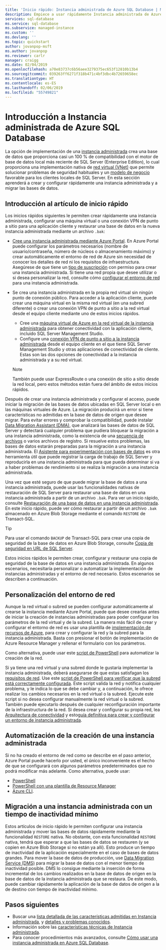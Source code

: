 ```yaml
---
title: 'Inicio rápido: Instancia administrada de Azure SQL Database | Microsoft Docs'
description: Empiece a usar rápidamente Instancia administrada de Azure SQL Database.
services: sql-database
ms.service: sql-database
ms.subservice: managed-instance
ms.custom: ''
ms.devlang: ''
ms.topic: quickstart
author: jovanpop-msft
ms.author: jovanpop
ms.reviewer: carlr
manager: craigg
ms.date: 02/04/2019
ms.openlocfilehash: a70e83737c6b56aee3279375ec653f12810b13b4
ms.sourcegitcommit: 039263ff6271f318b471c4bf3dbc4b72659658ec
ms.translationtype: HT
ms.contentlocale: es-ES
ms.lasthandoff: 02/06/2019
ms.locfileid: "55749821"
---
```

# <a name="getting-started-with-azure-sql-database-managed-instance"></a>Introducción a Instancia administrada de Azure SQL Database

La opción de implementación de una [instancia administrada](sql-database-managed-instance-index.yml) crea una base de datos que proporciona casi un 100 % de compatibilidad con el motor de base de datos local más reciente de SQL Server (Enterprise Edition), lo cual proporciona una implementación nativa de [red virtual (VNet)](../virtual-network/virtual-networks-overview.md) que permite solucionar problemas de seguridad habituales y un [modelo de negocio](https://azure.microsoft.com/pricing/details/sql-database/) favorable para los clientes locales de SQL Server. En esta sección aprenderá a crear y configurar rápidamente una instancia administrada y a migrar las bases de datos.

## <a name="quickstart-overview"></a>Introducción al artículo de inicio rápido

Los inicios rápidos siguientes le permiten crear rápidamente una instancia administrada, configurar una máquina virtual o una conexión VPN de punto a sitio para una aplicación cliente y restaurar una base de datos en la nueva instancia administrada mediante un archivo `.bak`:

- [Cree una instancia administrada mediante Azure Portal](sql-database-managed-instance-get-started.md). En Azure Portal puede configurar los parámetros necesarios (nombre de usuario/contraseña, número de núcleos o almacenamiento máximo) y crear automáticamente el entorno de red de Azure sin necesidad de conocer los detalles de red ni los requisitos de infraestructura. Asegúrese de que tiene un [tipo de suscripción](sql-database-managed-instance-resource-limits.md#supported-subscription-types) con permiso para crear una instancia administrada. Si tiene una red propia que desee utilizar o si desea personalizar la red, consulte cómo [configurar el entorno de red](#configure-network-environment) para una instancia administrada.
- Se crea una instancia administrada en la propia red virtual sin ningún punto de conexión público. Para acceder a la aplicación cliente, puede crear una máquina virtual en la misma red virtual (en una subred diferente) o crear una conexión VPN de punto a sitio a la red virtual desde el equipo cliente mediante uno de estos inicios rápidos.
  - Cree una [máquina virtual de Azure en la red virtual de la instancia administrada](sql-database-managed-instance-configure-vm.md) para obtener conectividad con la aplicación cliente, incluido SQL Server Management Studio.
  - Configure una [conexión VPN de punto a sitio a la instancia administrada](sql-database-managed-instance-configure-p2s.md) desde el equipo cliente en el que tiene SQL Server Management Studio y otras aplicaciones de conectividad de cliente. Estas son las dos opciones de conectividad a la instancia administrada y a su red virtual.

  > [!NOTE]
  > También puede usar ExpressRoute o una conexión de sitio a sitio desde la red local, pero estos métodos están fuera del ámbito de estos inicios rápidos.

Después de crear una instancia administrada y configurar el acceso, puede iniciar la migración de las bases de datos ubicadas en SQL Server local o en las máquinas virtuales de Azure. La migración producirá un error si tiene características no admitidas en la base de datos de origen que desee migrar. Para evitar errores y comprobar la compatibilidad, puede instalar [Data Migration Assistant (DMA)](https://www.microsoft.com/download/details.aspx?id=53595), que analizará las bases de datos de SQL Server y detectará cualquier problema que pudiera bloquear la migración a una instancia administrada, como la existencia de una [secuencia de archivos](https://docs.microsoft.com/sql/relational-databases/blob/filestream-sql-server) o varios archivos de registro. Si resuelve estos problemas, las bases de datos estarán preparadas para la migración a una instancia administrada. El [Asistente para experimentación con bases de datos](https://blogs.msdn.microsoft.com/datamigration/2018/08/06/release-database-experimentation-assistant-dea-v2-6/) es otra herramienta útil que puede registrar la carga de trabajo de SQL Server y reproducirla en una instancia administrada para que pueda determinar si va a haber problemas de rendimiento si se realiza la migración a una instancia administrada.

Una vez que esté seguro de que puede migrar la base de datos a una instancia administrada, puede usar las funcionalidades nativas de restauración de SQL Server para restaurar una base de datos en una instancia administrada a partir de un archivo `.bak`. Para ver un inicio rápido, consulte [Restauración de una base de datos en una instancia administrada](sql-database-managed-instance-get-started-restore.md). En este inicio rápido, puede ver cómo restaurar a partir de un archivo `.bak` almacenado en Azure Blob Storage mediante el comando `RESTORE` de Transact-SQL. 

> [!TIP]
> Para usar el comando `BACKUP` de Transact-SQL para crear una copia de seguridad de la base de datos en Azure Blob Storage, consulte [Copia de seguridad en URL de SQL Server](https://docs.microsoft.com/sql/relational-databases/backup-restore/sql-server-backup-to-url).

Estos inicios rápidos le permiten crear, configurar y restaurar una copia de seguridad de la base de datos en una instancia administrada. En algunos escenarios, necesitaría personalizar o automatizar la implementación de instancias administradas y el entorno de red necesario. Estos escenarios se describen a continuación.

## <a name="customizing-network-environment"></a>Personalización del entorno de red

Aunque la red virtual o subred se pueden configurar automáticamente al crearse la instancia mediante Azure Portal, puede que desee crearlas antes de iniciar la creación de instancias administradas para poder configurar los parámetros de la red virtual y de la subred. La manera más fácil de crear y configurar el entorno de red es usar una plantilla de [implementación de recursos de Azure](sql-database-managed-instance-create-vnet-subnet.md), para crear y configurar la red y la subred para la instancia administrada. Basta con presionar el botón de implementación de Azure Resource Manager y rellenar el formulario con los parámetros. 

Como alternativa, puede usar este [script de PowerShell](https://www.powershellmagazine.com/2018/07/23/configuring-azure-environment-to-set-up-azure-sql-database-managed-instance-preview/) para automatizar la creación de la red.

Si ya tiene una red virtual y una subred donde le gustaría implementar la instancia administrada, deberá asegurarse de que estas satisfagan los [requisitos de red](sql-database-managed-instance-connectivity-architecture.md#network-requirements). Use este [script de PowerShell para verificar que la subred está correctamente configurada](sql-database-managed-instance-configure-vnet-subnet.md). Este script valida la red y notifica cualquier problema, y le indica lo que se debe cambiar y, a continuación, le ofrece realizar los cambios necesarios en la red virtual o la subred. Ejecute este script si no desea configurar manualmente la red virtual o la subred. También puede ejecutarlo después de cualquier reconfiguración importante de la infraestructura de la red. Si desea crear y configurar su propia red, lea [Arquitectura de conectividad](sql-database-managed-instance-connectivity-architecture.md) y esto[guía definitiva para crear y configurar un entorno de instancia administrada](https://medium.com/azure-sqldb-managed-instance/the-ultimate-guide-for-creating-and-configuring-azure-sql-managed-instance-environment-91ff58c0be01).

## <a name="automating-creation-of-a-managed-instance"></a>Automatización de la creación de una instancia administrada

 Si no ha creado el entorno de red como se describe en el paso anterior, Azure Portal puede hacerlo por usted, el único inconveniente es el hecho de que se configurará con algunos parámetros predeterminados que no podrá modificar más adelante. Como alternativa, puede usar:

- [PowerShell](https://blogs.msdn.microsoft.com/sqlserverstorageengine/2018/06/27/quick-start-script-create-azure-sql-managed-instance-using-powershell/)
- [PowerShell con una plantilla de Resource Manager](scripts/sql-managed-instance-create-powershell-azure-resource-manager-template.md)
- [Azure CLI](https://blogs.msdn.microsoft.com/sqlserverstorageengine/2018/11/14/create-azure-sql-managed-instance-using-azure-cli/).

## <a name="migrating-to-a-managed-instance-with-minimal-downtime"></a>Migración a una instancia administrada con un tiempo de inactividad mínimo

Estos artículos de inicio rápido le permiten configurar una instancia administrada y mover las bases de datos rápidamente mediante la funcionalidad `RESTORE` nativa. No obstante, con esta funcionalidad `RESTORE` nativa, tendrá que esperar a que las bases de datos se restauren (y se copien en Azure Blob Storage si no están ya allí). Esto produce un tiempo de inactividad de la aplicación especialmente en el caso de bases de datos grandes. Para mover la base de datos de producción, use [Data Migration Service (DMS)](https://docs.microsoft.com/azure/dms/tutorial-sql-server-to-managed-instance?toc=/azure/sql-database/toc.json) para migrar la base de datos con el menor tiempo de inactividad posible. DMS lo consigue mediante la inserción de forma incremental de los cambios realizados en la base de datos de origen en la base de datos de la instancia administrada que se restaura. De este modo, puede cambiar rápidamente la aplicación de la base de datos de origen a la de destino con tiempo de inactividad mínimo.

## <a name="next-steps"></a>Pasos siguientes

- Buscar una [lista detallada de las características admitidas en Instancia administrada](sql-database-features.md), y [detalles y problemas conocidos](sql-database-managed-instance-transact-sql-information.md).
- Información sobre las [características técnicas de Instancia administrada](sql-database-managed-instance-resource-limits.md#instance-level-resource-limits). 
- Para conocer procedimientos más avanzados, consulte [Cómo usar una instancia administrada en Azure SQL Database](sql-database-howto-managed-instance.md). 
